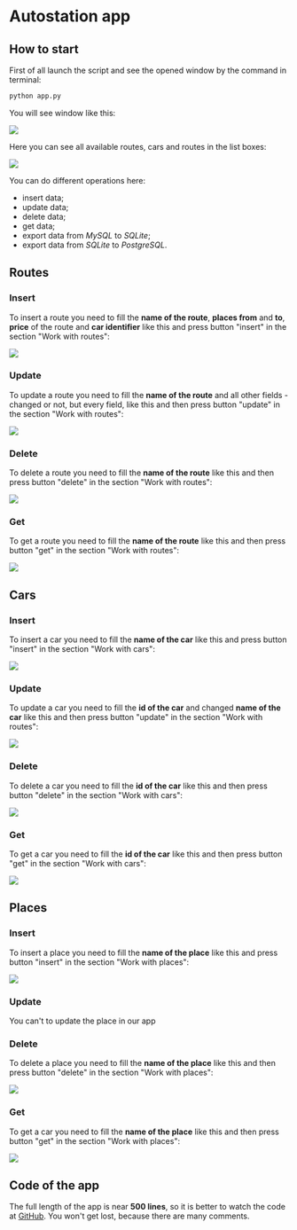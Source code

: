 # Autostation app

## How to start

First of all launch the script and see the opened window by the command in terminal:

```bash
python app.py
```

You will see window like this:

![](medivac\docs\images\Start.png)

Here you can see all available routes, cars and routes in the list boxes:

![](https://i.stack.imgur.com/y9DpT.jpg)

You can do different operations here:

- insert data;
- update data;
- delete data;
- get data;
- export data from _MySQL_ to _SQLite_;
- export data from _SQLite_ to _PostgreSQL_.

## Routes

### Insert

To insert a route you need to fill the **name of the route**, **places from** and **to**, **price** of the route and
**car identifier** like this and press button "insert" in the section "Work with routes":

![](medivac\docs\images\InsertRoutes.png)

### Update

To update a route you need to fill the **name of the route** and all other fields - changed or not, but every field,
like this and then press button "update" in the section "Work with routes":

![](medivac\docs\images\UpdateRoutes.png)

### Delete

To delete a route you need to fill the **name of the route** like this and then press button "delete" in the section
"Work with routes":

![](medivac\docs\images\DeleteRoutes.png)

### Get

To get a route you need to fill the **name of the route** like this and then press button "get" in the section
"Work with routes":

![](medivac\docs\images\GetRoutes.png)

## Cars

### Insert

To insert a car you need to fill the **name of the car** like this and press button "insert" in the section
"Work with cars":

![](medivac\docs\images\InsertCars.png)

### Update

To update a car you need to fill the **id of the car** and changed **name of the car** like this and then press button
"update" in the section "Work with routes":

![](medivac\docs\images\UpdateCars.png)

### Delete

To delete a car you need to fill the **id of the car** like this and then press button "delete" in the section
"Work with cars":

![](medivac\docs\images\DeleteCars.png)

### Get

To get a car you need to fill the **id of the car** like this and then press button "get" in the section
"Work with cars":

![](medivac\docs\images\GetCars.png)

## Places

### Insert

To insert a place you need to fill the **name of the place** like this and press button "insert" in the section
"Work with places":

![](medivac\docs\images\InsertPlaces.png)

### Update

You can't to update the place in our app

### Delete

To delete a place you need to fill the **name of the place** like this and then press button "delete" in the section
"Work with places":

![](medivac\docs\images\DeletePlaces.png)

### Get

To get a car you need to fill the **name of the place** like this and then press button "get" in the section
"Work with places":

![](medivac\docs\images\GetPlaces.png)

## Code of the app

The full length of the app is near **500 lines**, so it is better to watch the code at
[GitHub](https://github.com/mezidia/medivac/blob/main/app.py). You won't get lost, because there are many comments.
